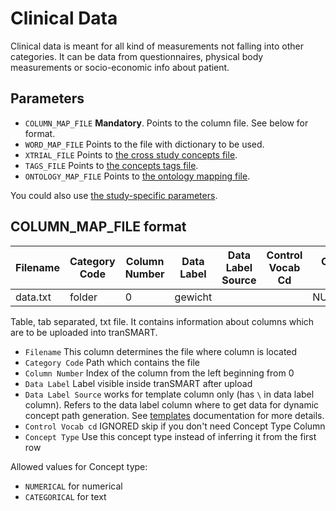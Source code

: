 Clinical Data
================

Clinical data is meant for all kind of measurements not falling into other
categories. It can be data from questionnaires, physical body measurements or
socio-economic info about patient.


Parameters
------------
- `COLUMN_MAP_FILE` **Mandatory**. Points to the column file. See below for format.
- `WORD_MAP_FILE` Points to the file with dictionary to be used.
- `XTRIAL_FILE` Points to [the cross study concepts file](xtrial.md).
- `TAGS_FILE` Points to [the concepts tags file](tags.md).
- `ONTOLOGY_MAP_FILE` Points to [the ontology mapping file](ontology-mapping.md).

You could also use [the study-specific parameters](study-params.md).

COLUMN_MAP_FILE format
------------

|Filename|Category Code|Column Number|Data Label|Data Label Source|Control Vocab Cd|Concept Type |
|--------|-------------|-------------|----------|-----------------|----------------|-------------|
|data.txt|folder       |   0         |gewicht   |                 |                |NUMERICAL    |
Table, tab separated, txt file. It contains information about columns which are
to be uploaded into tranSMART.
- `Filename`  This column determines the file where
column is located
- `Category Code` Path which contains the file
- `Column Number` Index of the column from the left beginning from 0
- `Data Label`  Label visible inside tranSMART after upload
- `Data Label Source` works for template column only (has `\` in data label column). Refers to the data label column where to get data for dynamic concept path generation. See [templates](templates.md) documentation for more details.
- `Control Vocab cd`  IGNORED skip if you don't need Concept Type Column
- `Concept Type`  Use this concept type instead of inferring it from the first row

Allowed values for Concept type:
- `NUMERICAL` for numerical
- `CATEGORICAL` for text
